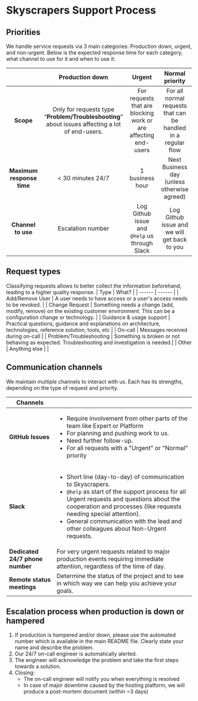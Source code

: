 # Skyscrapers Support Process

## Priorities

We handle service requests via 3 main categories: Production down, urgent, and non-urgent. Below is the expected response time for each category, what channel to use for it and when to use it:

|    |                             Production down                            |                                  Urgent                                 |                           Normal priority                          |
|:-------------------------:|:---------------------------------------------------------------------------:|:-----------------------------------------------------------------------:|:-------------------------------------------------------------:|
| **Scope**                 | Only for requests type “**Problem/Troubleshooting**” about issues affecting a lot of end-users. | For requests that are blocking work or are affecting end-users          | For all normal requests that can be handled in a regular flow |
| **Maximum response time** | < 30 minutes 24/7                                                           | 1 business hour                                                         | Next Business day (unless otherwise agreed)                   |
| **Channel to use**        | Escalation number                                                           | Log Github issue and `@help` us  through Slack | Log Github issue and we will get back to you                                                        |


## Request types
Classifying requests allows to better collect the information beforehand, leading to a higher quality response.
| Type | What? |
| ------ | ------ |
| Add/Remove User | A user needs to have access or a user's access needs to be revoked. |
| Change Request | Something needs a change (add, modify, remove) on the existing customer environment. This can be a configuration change or technology. |
| Guidance & usage support | Practical questions, guidance and explanations on architecture, technologies, reference solution, tools, etc |
| On-call | Messages received during on-call |
| Problem/Troubleshooting | Something is broken or not behaving as expected. Troubleshooting and investigation is needed.|
| Other | Anything else |                                                    |


## Communication channels
We maintain multiple channels to interact with us. Each has its strengths, depending on the type of request and priority.

| Channels ||
|-|-|
| **GitHub Issues**               | <ul> <li>Require involvement from other parts of the team like Expert or Platform</li> <li>For planning and pushing work to us. </li><li>Need further follow-up.</li><li>For all requests with a "Urgent" or "Normal" priority</li> </ul> |
| **Slack**                       | <ul> <li>Short line (day-to-day) of communication to Skyscrapers.</li> <li>`@help` as start of the support process for all Urgent requests and questions about the cooperation and processes (like requests needing special attention).</li> <li>General communication with the lead and other colleagues about Non-Urgent requests.</li> </ul> |
| **Dedicated 24/7 phone number** | For very urgent requests related to major production events requiring immediate attention, regardless of the time of day.                                                                                                                                                                                                       |
| **Remote status meetings** | Determine the status of the project and to see in which way we can help you achieve your goals. |

## Escalation process when production is down or hampered

1. If production is hampered and/or down, please use the automated number which is available in the main README file. Clearly state your name and describe the problem.
1. Our 24/7 on-call engineer is automatically alerted.
1. The engineer will acknowledge the problem and take the first steps towards a solution.
1. Closing:
   - The on-call engineer will notify you when everything is resolved
   - In case of major downtime caused by the hosting platform, we will produce a post-mortem document (within ~3 days)
